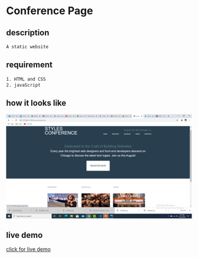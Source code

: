 # Conference Page

## description

    A static website

## requirement
    1. HTML and CSS
    2. javaScript

## how it looks like
![demo photo](overview.png)        

## live demo
[click for live demo](https://raw.githack.com/1mustyz/Conference-page-Mustapha_Yusuf/form-action/home/index.html)